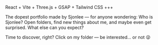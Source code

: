 React + Vite + Three.js + GSAP + Tailwind CSS
+++

The dopest portfolio made by Sjonlee — for anyone wondering: Who is Sjonlee?
Open folders, find new things about me, and maybe even get surprised. What else can you expect?

Time to discover, right?
Click on my folder — be interested... or not 😜
